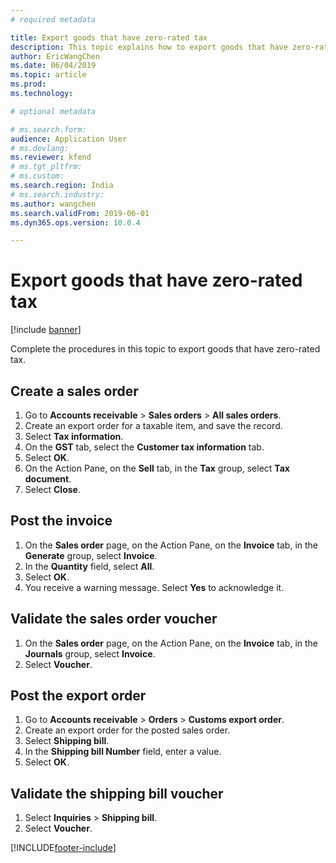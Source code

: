 ```yaml
---
# required metadata

title: Export goods that have zero-rated tax
description: This topic explains how to export goods that have zero-rated tax.
author: EricWangChen
ms.date: 06/04/2019
ms.topic: article
ms.prod: 
ms.technology: 

# optional metadata

# ms.search.form: 
audience: Application User
# ms.devlang: 
ms.reviewer: kfend
# ms.tgt_pltfrm: 
# ms.custom: 
ms.search.region: India
# ms.search.industry: 
ms.author: wangchen
ms.search.validFrom: 2019-06-01
ms.dyn365.ops.version: 10.0.4

---
```


# Export goods that have zero-rated tax

[!include [banner](../includes/banner.md)]

Complete the procedures in this topic to export goods that have zero-rated tax.

## Create a sales order

1. Go to **Accounts receivable** \> **Sales orders** \> **All sales orders**.
2. Create an export order for a taxable item, and save the record.
3. Select **Tax information**.
4. On the **GST** tab, select the **Customer tax information** tab.
5. Select **OK**.
6. On the Action Pane, on the **Sell** tab, in the **Tax** group, select **Tax document**.
7. Select **Close**.

## Post the invoice

1. On the **Sales order** page, on the Action Pane, on the **Invoice** tab, in the **Generate** group, select **Invoice**.
2. In the **Quantity** field, select **All**.
3. Select **OK**.
4. You receive a warning message. Select **Yes** to acknowledge it.

## Validate the sales order voucher

1. On the **Sales order** page, on the Action Pane, on the **Invoice** tab, in the **Journals** group, select **Invoice**.
2. Select **Voucher**.

## Post the export order

1. Go to **Accounts receivable** \> **Orders** \> **Customs export order**.
2. Create an export order for the posted sales order.
3. Select **Shipping bill**.
4. In the **Shipping bill Number** field, enter a value.
5. Select **OK**.

## Validate the shipping bill voucher

1. Select **Inquiries** \> **Shipping bill**.
2. Select **Voucher**.


[!INCLUDE[footer-include](../../includes/footer-banner.md)]
